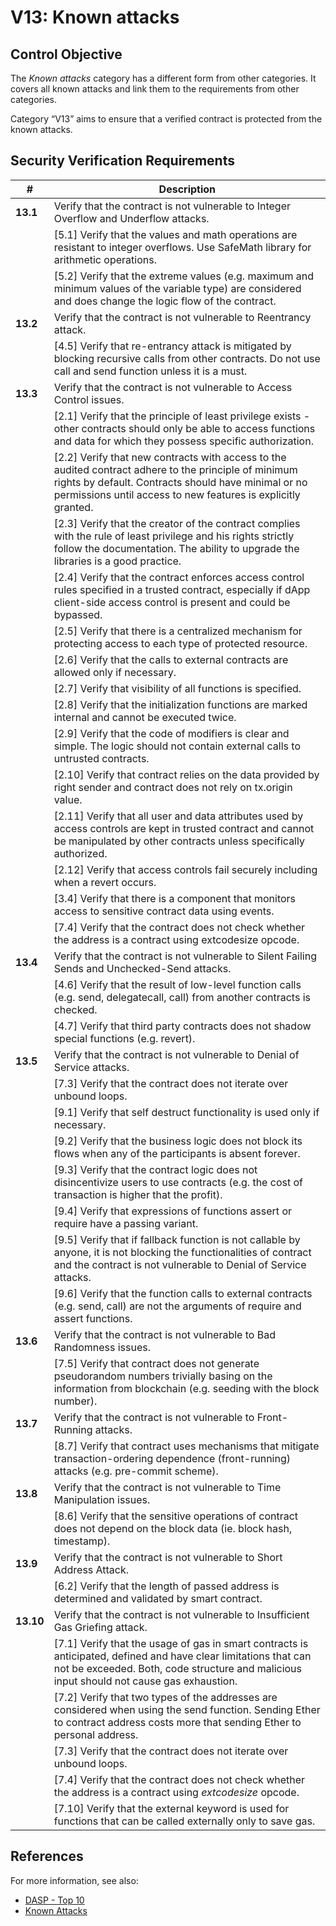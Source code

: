 # V13: Known attacks

## Control Objective

The _Known attacks_ category has a different form from other categories. It covers all known attacks and link them to the requirements from other categories.

Category “V13” aims to ensure that a verified contract is protected from the known attacks.

## Security Verification Requirements

| # | Description | 
| --- | --- |
| **13.1** | Verify that the contract is not vulnerable to Integer Overflow and Underflow attacks.
|     | [5.1] Verify that the values and math operations are resistant to integer overflows. Use SafeMath library for arithmetic operations. |
|     | [5.2] Verify that the extreme values (e.g. maximum and minimum values of the variable type) are considered and does change the logic flow of the contract. |
| **13.2** | Verify that the contract is not vulnerable to Reentrancy attack.
|     | [4.5] Verify that re-entrancy attack is mitigated by blocking recursive calls from other contracts. Do not use call and send function unless it is a must. |
| **13.3** | Verify that the contract is not vulnerable to Access Control issues.
|     | [2.1] Verify that the principle of least privilege exists - other contracts should only be able to access functions and data for which they possess specific authorization. |
|     | [2.2] Verify that new contracts with access to the audited contract adhere to the principle of minimum rights by default. Contracts should have minimal or no permissions until access to new features is explicitly granted. |
|     | [2.3] Verify that the creator of the contract complies with the rule of least privilege and his rights strictly follow the documentation. The ability to upgrade the libraries is a good practice. |
|     | [2.4] Verify that the contract enforces access control rules specified in a trusted contract, especially if dApp client-side access control is present and could be bypassed. |
|     | [2.5] Verify that there is a centralized mechanism for protecting access to each type of protected resource. |
|     | [2.6] Verify that the calls to external contracts are allowed only if necessary. |
|     | [2.7] Verify that visibility of all functions is specified. |
|     | [2.8] Verify that the initialization functions are marked internal and cannot be executed twice. |
|     | [2.9] Verify that the code of modifiers is clear and simple. The logic should not contain external calls to untrusted contracts. |
|     | [2.10] Verify that contract relies on the data provided by right sender and contract does not rely on tx.origin value. |
|     | [2.11] Verify that all user and data attributes used by access controls are kept in trusted contract and cannot be manipulated by other contracts unless specifically authorized. |
|     | [2.12] Verify that access controls fail securely including when a revert occurs. |
|     | [3.4] Verify that there is a component that monitors access to sensitive contract data using events. |
|     | [7.4] Verify that the contract does not check whether the address is a contract using extcodesize opcode. |
| **13.4** | Verify that the contract is not vulnerable to Silent Failing Sends and Unchecked-Send attacks.
|     | [4.6] Verify that the result of low-level function calls (e.g. send, delegatecall, call) from another contracts is checked. |
|     | [4.7] Verify that third party contracts does not shadow special functions (e.g. revert). |
| **13.5** | Verify that the contract is not vulnerable to Denial of Service attacks.
|     | [7.3] Verify that the contract does not iterate over unbound loops. |
|     | [9.1] Verify that self destruct functionality is used only if necessary. |
|     | [9.2] Verify that the business logic does not block its flows when any of the participants is absent forever. |
|     | [9.3] Verify that the contract logic does not disincentivize users to use contracts (e.g. the cost of transaction is higher that the profit). |
|     | [9.4] Verify that expressions of functions assert or require have a passing variant. |
|     | [9.5] Verify that if fallback function is not callable by anyone, it is not blocking the functionalities of contract and the contract is not vulnerable to Denial of Service attacks. |
|     | [9.6] Verify that the function calls to external contracts (e.g. send, call) are not the arguments of require and assert functions. |
| **13.6** | Verify that the contract is not vulnerable to Bad Randomness issues.
|     | [7.5] Verify that contract does not generate pseudorandom numbers trivially basing on the information from blockchain (e.g. seeding with the block number). |
| **13.7** | Verify that the contract is not vulnerable to Front-Running attacks.
|     | [8.7] Verify that contract uses mechanisms that mitigate transaction-ordering dependence (front-running) attacks (e.g. pre-commit scheme). |
| **13.8** | Verify that the contract is not vulnerable to Time Manipulation issues.
|     | [8.6] Verify that the sensitive operations of contract does not depend on the block data (ie. block hash, timestamp). |
| **13.9** | Verify that the contract is not vulnerable to Short Address Attack.
|     | [6.2] 	Verify that the length of passed address is determined and validated by smart contract. |
| **13.10** | Verify that the contract is not vulnerable to Insufficient Gas Griefing attack.
|     | [7.1] Verify that the usage of gas in smart contracts is anticipated, defined and have clear limitations that can not be exceeded. Both, code structure and malicious input should not cause gas exhaustion. |
|     | [7.2] Verify that two types of the addresses are considered when using the send function. Sending Ether to contract address costs more that sending Ether to personal address. |
|     | [7.3] Verify that the contract does not iterate over unbound loops. |
|     | [7.4] Verify that the contract does not check whether the address is a contract using *extcodesize* opcode. |
|     | [7.10] Verify that the external keyword is used for functions that can be called externally only to save gas. |

## References

For more information, see also:

* [DASP - Top 10](https://dasp.co/)
* [Known Attacks](https://consensys.github.io/smart-contract-best-practices/known_attacks/)
